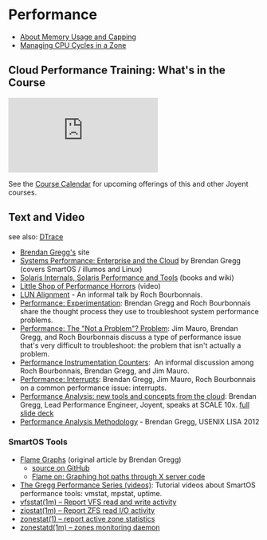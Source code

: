 # Performance

- [About Memory Usage and Capping](about-memory-usage-and-capping.md)
- [Managing CPU Cycles in a Zone](managing-cpu-cycles-in-a-zone.md)

## Cloud Performance Training: What's in the Course

<!-- markdownlint-disable no-inline-html -->
<div class="youtube-player">
  <iframe type="text/html" src="https://www.youtube.com/embed/pb95K_2Xt-0"
    frameborder="0" allowfullscreen></iframe>
</div>
<!-- markdownlint-enable no-inline-html -->

See the
[Course Calendar](http://www.joyent.com/developers/training-services/upcoming-courses)
for upcoming offerings of this and other Joyent courses.

## Text and Video

see also: [DTrace](dtrace.md)

<!-- markdownlint-disable line-length -->

- [Brendan Gregg's](http://brendangregg.com/) site
- [Systems Performance: Enterprise and the Cloud](http://www.brendangregg.com/sysperfbook.html)
  by Brendan Gregg (covers SmartOS / illumos and Linux)
- [Solaris Internals, Solaris Performance and Tools](http://www.solarisinternals.com/wiki/index.php/Solaris_Internals_and_Performance_FAQ) (books and wiki)
- [Little Shop of Performance Horrors](http://www.beginningwithi.com/comments/2009/11/06/little-shop-of-performance-horrors/) (video)
- [LUN Alignment](https://www.youtube.com/watch?v=MnsszXHsAGA) - An informal talk by Roch Bourbonnais.
- [Performance: Experimentation](https://www.youtube.com/watch?v=W0IEZsLaEUU):
  Brendan Gregg and Roch Bourbonnais share the thought process they use to
  troubleshoot system performance problems.
- [Performance: The "Not a Problem"?  Problem](https://www.youtube.com/watch?v=wmeIojzH9hw):
  Jim Mauro, Brendan Gregg, and Roch Bourbonnais discuss a type of
  performance issue that's very difficult to troubleshoot: the problem
  that isn't actually a problem.
- [Performance Instrumentation Counters](http://www.youtube.com/playlist?list=PL3oXECC9Rpm1rcYtbJp_zNLSZr_VvuvwE):
  An informal discussion among Roch Bourbonnais, Brendan Gregg, and Jim Mauro.
- [Performance: Interrupts](http://www.beginningwithi.com/2010/10/24/performance-interrupts/):
  Brendan Gregg, Jim Mauro, Roch Bourbonnais on a common performance issue:
  interrupts.
- [Performance Analysis: new tools and concepts from the cloud](http://www.beginningwithi.com/2010/04/30/performance-instrumentation-counters/):
  Brendan Gregg, Lead Performance Engineer, Joyent, speaks at SCALE 10x.
  [full slide deck](http://dtrace.org/blogs/brendan/files/2012/01/scale10x-performance.pdf)
- [Performance Analysis Methodology](http://dtrace.org/blogs/brendan/2012/12/13/usenix-lisa-2012-performance-analysis-methodology/) - Brendan Gregg, USENIX LISA 2012

### SmartOS Tools

- [Flame Graphs](http://dtrace.org/blogs/brendan/2011/12/16/flame-graphs/) (original article by Brendan Gregg)
  - [source on GitHub](https://github.com/brendangregg/FlameGraph)
  - [Flame on: Graphing hot paths through X server code](http://blogs.oracle.com/alanc/entry/flame_on_graphing_hot_paths)
- [The Gregg Performance Series (videos)](http://smartos.org/2011/05/04/video-the-gregg-performance-series/):
  Tutorial videos about SmartOS performance tools: vmstat, mpstat, uptime.
- [vfsstat(1m) – Report VFS read and write activity](https://github.com/joyent/smartos-live/blob/master/man/src/vfsstat.1m.md)
- [ziostat(1m) – Report ZFS read I/O activity](https://github.com/joyent/smartos-live/blob/master/man/src/ziostat.1m.md)
- [zonestat(1) – report active zone statistics](https://github.com/joyent/smartos-live/blob/master/man/src/zonestat.1.md)
- [zonestatd(1m) – zones monitoring daemon](https://github.com/joyent/smartos-live/blob/master/man/src/zonestatd.1m.md)
